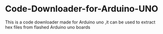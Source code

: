 # Code-Downloader-for-Arduino-UNO
This is a code downloader made for Arduino uno ,it can be used to extract hex files from flashed Arduino uno boards 
